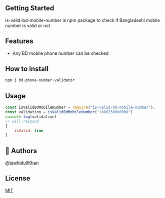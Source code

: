 ## Getting Started
is-valid-bd-mobile-number is npm package to check if Bangladeshi mobile number is valid or not 
## Features
* Any BD mobile phone number can be checked
## How to install
 ```javascript 
npm i bd-phone-number-validator
```
## Usage

```javascript
const isValidBdMobileNumber = require("is-valid-bd-mobile-number");
const validation = isValidBdMobileNumber("+880150000000")
console.log(validation)
// will respond
{
    isValid: true
}
```
## 🚀 Authors
[@tawhidulIKhan](https://github.com/tawhidulIKhan)

## License

[MIT](https://choosealicense.com/licenses/mit/)
